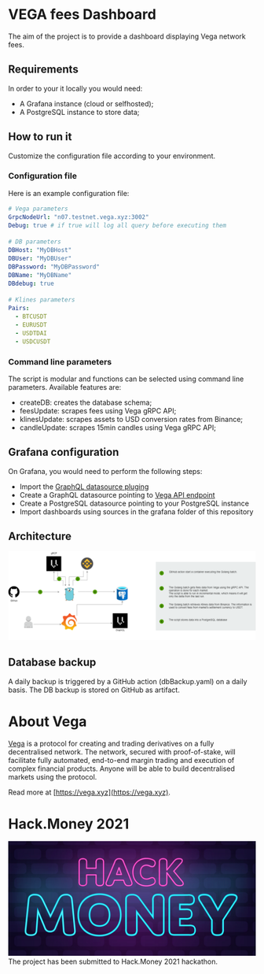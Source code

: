 # VEGA fees Dashboard
The aim of the project is to provide a dashboard displaying Vega network fees.

## Requirements
In order to your it locally you would need:
- A Grafana instance (cloud or selfhosted);
- A PostgreSQL instance to store data;
## How to run it
Customize the configuration file according to your environment. 
### Configuration file
Here is an example configuration file:
```yaml
# Vega parameters
GrpcNodeUrl: "n07.testnet.vega.xyz:3002"
Debug: true # if true will log all query before executing them 

# DB parameters
DBHost: "MyDBHost"
DBUser: "MyDBUser"
DBPassword: "MyDBPassword"
DBName: "MyDBName"
DBdebug: true

# Klines parameters
Pairs: 
  - BTCUSDT
  - EURUSDT
  - USDTDAI
  - USDCUSDT
```
### Command line parameters
The script is modular and functions can be selected using command line parameters. Available features are: 
- createDB: creates the database schema;
- feesUpdate: scrapes fees using Vega gRPC API;
- klinesUpdate: scrapes assets to USD conversion rates from Binance;
- candleUpdate: scrapes 15min candles using Vega gRPC API;

## Grafana configuration
On Grafana, you would need to perform the following steps:
- Import the [GraphQL datasource pluging](https://grafana.com/grafana/plugins/fifemon-graphql-datasource/)
- Create a GraphQL datasource pointing to [Vega API endpoint](https://lb.testnet.vega.xyz/query)
- Create a PostgreSQL datasource pointing to your PostgreSQL instance
- Import dashboards using sources in the grafana folder of this repository 
## Architecture
 ![Infra schema](https://github.com/baldator/vega-fees/blob/master/doc/Vega-fees.png?raw=true)

## Database backup 
A daily backup is triggered by a GitHub action (dbBackup.yaml) on a daily basis. The DB backup is stored on GitHub as artifact.

# About Vega
[Vega](https://vega.xyz) is a protocol for creating and trading derivatives on a fully decentralised network. The network, secured with proof-of-stake, will facilitate fully automated, end-to-end margin trading and execution of complex financial products. Anyone will be able to build decentralised markets using the protocol.

Read more at [https://vega.xyz](https://vega.xyz).

# Hack.Money 2021
 ![hackmoney logo](https://github.com/baldator/vega-fees/blob/master/doc/hackMoney.png?raw=true)
The project has been submitted to Hack.Money 2021 hackathon. 
